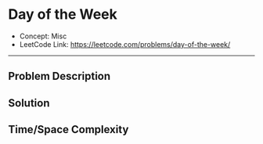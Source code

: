 # Day of the Week

- Concept: Misc
- LeetCode Link: https://leetcode.com/problems/day-of-the-week/

---

## Problem Description

## Solution

## Time/Space Complexity

